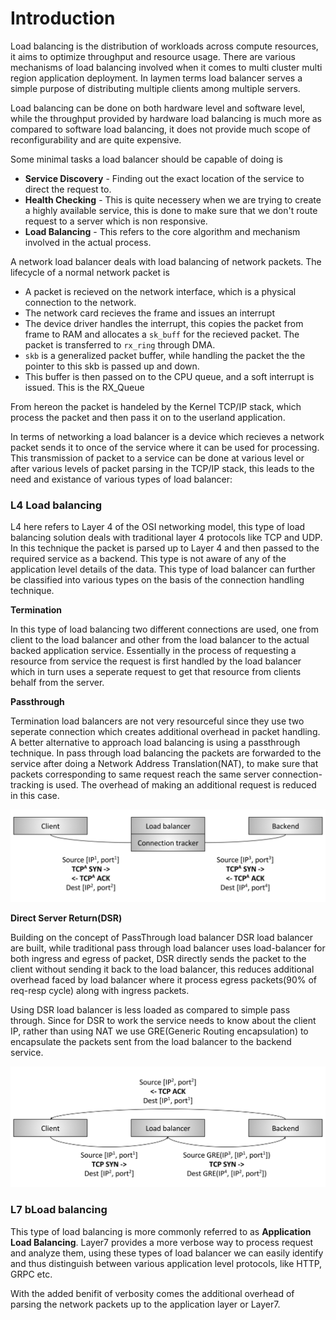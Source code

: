 # Introduction

Load balancing is the distribution of workloads across compute resources, it aims to optimize throughput and resource usage. There are various mechanisms of load balancing involved when it comes to multi cluster multi region application deployment. In laymen terms load balancer serves a simple purpose of distributing multiple clients among multiple servers.

Load balancing can be done on both hardware level and software level, while the throughput provided by hardware load balancing is much more as compared to software load balancing, it does not provide much scope of reconfigurability and are quite expensive.

Some minimal tasks a load balancer should be capable of doing is
* **Service Discovery** - Finding out the exact location of the service to direct the request to.
* **Health Checking** - This is quite necessery when we are trying to create a highly available service, this is done to make sure that we don't route request to a server which is non responsive.
* **Load Balancing** - This refers to the core algorithm and mechanism involved in the actual process.

A network load balancer deals with load balancing of network packets. The lifecycle of a normal network packet is

* A packet is recieved on the network interface, which is a physical connection to the network.
* The network card recieves the frame and issues an interrupt
* The device driver handles the interrupt, this copies the packet from frame to RAM and allocates a `sk_buff` for the recieved packet. The packet is transferred to `rx_ring` through DMA.
* `skb` is a generalized packet buffer, while handling the packet the the pointer to this skb is passed up and down.
* This buffer is then passed on to the CPU queue, and a soft interrupt is issued. This is the RX_Queue

From hereon the packet is handeled by the Kernel TCP/IP stack, which process the packet and then pass it on to the userland application.

In terms of networking a load balancer is a device which recieves a network packet sends it to once of the service where it can be used for processing. This transmission of packet to a service can be done at various level or after various levels of packet parsing in the TCP/IP stack, this leads to the need and existance of various types of load balancer:

### L4 Load balancing

L4 here refers to Layer 4 of the OSI networking model, this type of load balancing solution deals with traditional layer 4 protocols like TCP and UDP. In this technique the packet is parsed up to Layer 4 and then passed to the required service as a backend. This type is not aware of any of the application level details of the data. This type of load balancer can further be classified into various types on the basis of the connection handling technique.

**Termination**

In this type of load balancing two different connections are used, one from client to the load balancer and other from the load balancer to the actual backed application service. Essentially in the process of requesting a resource from service the request is first handled by the load balancer which in turn uses a seperate request to get that resource from clients behalf from the server.

**Passthrough**

Termination load balancers are not very resourceful since they use two seperate connection which creates additional overhead in packet handling. A better alternative to approach load balancing is using a passthrough technique.
In pass through load balancing the packets are forwarded to the service after doing a Network Address Translation(NAT), to make sure that packets corresponding to same request reach the same server connection-tracking is used. The overhead of making an additional request is reduced in this case.

![PassThrough Load Balancing](/Resources/lb_passthrough.png)

**Direct Server Return(DSR)**

Building on the concept of PassThrough load balancer DSR load balancer are built, while traditional pass through load balancer uses load-balancer for both ingress and egress of packet, DSR directly sends the packet to the client without sending it back to the load balancer, this reduces additional overhead faced by load balancer where it process egress packets(90% of req-resp cycle) along with ingress packets.

Using DSR load balancer is less loaded as compared to simple pass through. Since for DSR to work the service needs to know about the client IP, rather than using NAT we use GRE(Generic Routing encapsulation) to encapsulate the packets sent from the load balancer to the backend service.

![DSR load balancer](/Resources/lb_dsr.png)


### L7 bLoad balancing

This type of load balancing is more commonly referred to as **Application Load Balancing**. Layer7 provides a more verbose way to process request and analyze them, using these types of load balancer we can easily identify and thus distinguish between various application level protocols, like HTTP, GRPC etc.

With the added benifit of verbosity comes the additional overhead of parsing the network packets up to the application layer or Layer7.
